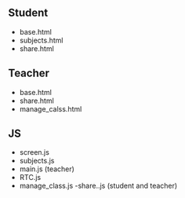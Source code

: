 ## Student
- base.html
- subjects.html
- share.html
## Teacher
- base.html
- share.html
- manage_calss.html
## JS
- screen.js
- subjects.js
- main.js (teacher)
- RTC.js
- manage_class.js
-share..js (student and teacher)

